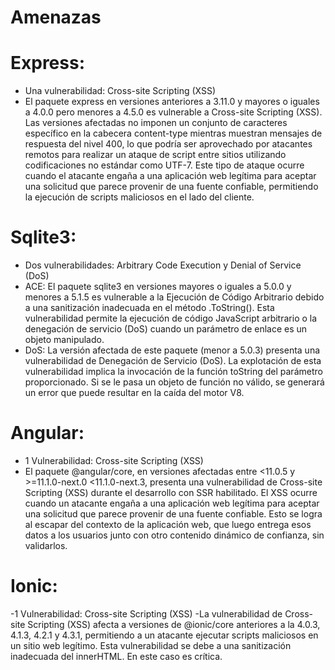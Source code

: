 # Amenazas
# Express:
- Una vulnerabilidad: Cross-site Scripting (XSS)
- El paquete express en versiones anteriores a 3.11.0 y mayores o iguales a 4.0.0 pero menores a 4.5.0 es vulnerable a Cross-site Scripting (XSS). Las versiones afectadas no imponen un conjunto de caracteres específico en la cabecera content-type mientras muestran mensajes de respuesta del nivel 400, lo que podría ser aprovechado por atacantes remotos para realizar un ataque de script entre sitios utilizando codificaciones no estándar como UTF-7. Este tipo de ataque ocurre cuando el atacante engaña a una aplicación web legítima para aceptar una solicitud que parece provenir de una fuente confiable, permitiendo la ejecución de scripts maliciosos en el lado del cliente. 
# Sqlite3:
- Dos vulnerabilidades: Arbitrary Code Execution y Denial of Service (DoS)
- ACE: El paquete sqlite3 en versiones mayores o iguales a 5.0.0 y menores a 5.1.5 es vulnerable a la Ejecución de Código Arbitrario debido a una sanitización inadecuada en el método .ToString(). Esta vulnerabilidad permite la ejecución de código JavaScript arbitrario o la denegación de servicio (DoS) cuando un parámetro de enlace es un objeto manipulado.
- DoS: La versión afectada de este paquete (menor a 5.0.3) presenta una vulnerabilidad de Denegación de Servicio (DoS). La explotación de esta vulnerabilidad implica la invocación de la función toString del parámetro proporcionado. Si se le pasa un objeto de función no válido, se generará un error que puede resultar en la caída del motor V8.
# Angular:
- 1 Vulnerabilidad: Cross-site Scripting (XSS)
- El paquete @angular/core, en versiones afectadas entre <11.0.5 y >=11.1.0-next.0 <11.1.0-next.3, presenta una vulnerabilidad de Cross-site Scripting (XSS) durante el desarrollo con SSR habilitado. El XSS ocurre cuando un atacante engaña a una aplicación web legítima para aceptar una solicitud que parece provenir de una fuente confiable. Esto se logra al escapar del contexto de la aplicación web, que luego entrega esos datos a los usuarios junto con otro contenido dinámico de confianza, sin validarlos.
# Ionic: 
-1 Vulnerabilidad: Cross-site Scripting (XSS)
-La vulnerabilidad de Cross-site Scripting (XSS) afecta a versiones de @ionic/core anteriores a la 4.0.3, 4.1.3, 4.2.1 y 4.3.1, permitiendo a un atacante ejecutar scripts maliciosos en un sitio web legítimo. Esta vulnerabilidad se debe a una sanitización inadecuada del innerHTML. En este caso es crítica.
